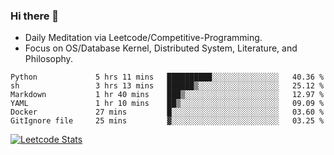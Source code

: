### Hi there 👋
* Daily Meditation via Leetcode/Competitive-Programming.
* Focus on OS/Database Kernel, Distributed System, Literature, and Philosophy.

<!--START_SECTION:waka-->

```text
Python             5 hrs 11 mins   ██████████░░░░░░░░░░░░░░░   40.36 %
sh                 3 hrs 13 mins   ██████▒░░░░░░░░░░░░░░░░░░   25.12 %
Markdown           1 hr 40 mins    ███▒░░░░░░░░░░░░░░░░░░░░░   12.97 %
YAML               1 hr 10 mins    ██▒░░░░░░░░░░░░░░░░░░░░░░   09.09 %
Docker             27 mins         █░░░░░░░░░░░░░░░░░░░░░░░░   03.60 %
GitIgnore file     25 mins         ▓░░░░░░░░░░░░░░░░░░░░░░░░   03.25 %
```

<!--END_SECTION:waka-->

<!--
**fxrcode/fxrcode** is a ✨ _special_ ✨ repository because its `README.md` (this file) appears on your GitHub profile.

Here are some ideas to get you started:

- 🔭 I’m currently working on ...
- 🌱 I’m currently learning ...
- 👯 I’m looking to collaborate on ...
- 🤔 I’m looking for help with ...
- 💬 Ask me about ...
- 📫 How to reach me: ...
- 😄 Pronouns: ...
- ⚡ Fun fact: ...
-->
[![Leetcode Stats](https://leetcard.jacoblin.cool/hzhang413?font=Fira+Mono)](https://leetcode.com/hzhang413)
<!-- ![image](./cyberpunk-ghost-in-the-shell.gif)
![image](./gis-archive.png) -->
